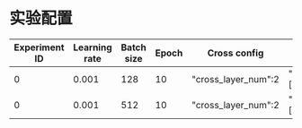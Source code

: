# 实验配置



|  Experiment ID  | Learning rate  | Batch size | Epoch | Cross config | Deep config |auc|
|  ----  | ----  | ---- | ---- | ---- | ---- | ---- |
|0 | 0.001 | 128 | 10 | "cross_layer_num":2 | "dnn_layer_cfg":[256, 256, 256] |0.832|
|0 | 0.001 | 512 | 10 | "cross_layer_num":2 | "dnn_layer_cfg":[256, 256, 256] |0.828|



